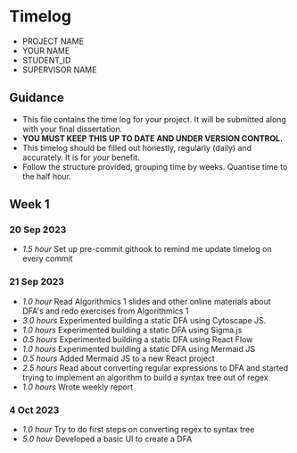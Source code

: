 # Timelog

* PROJECT NAME
* YOUR NAME
* STUDENT_ID
* SUPERVISOR NAME

## Guidance

* This file contains the time log for your project. It will be submitted along with your final dissertation.
* **YOU MUST KEEP THIS UP TO DATE AND UNDER VERSION CONTROL.**
* This timelog should be filled out honestly, regularly (daily) and accurately. It is for *your* benefit.
* Follow the structure provided, grouping time by weeks.  Quantise time to the half hour.

## Week 1

### 20 Sep 2023

* *1.5 hour* Set up pre-commit githook to remind me update timelog on every commit

### 21 Sep 2023

* *1.0 hour* Read Algorithmics 1 slides and other online materials about DFA's and redo exercises from Algorithmics 1
* *3.0 hours* Experimented building a static DFA using Cytoscape JS.
* *1.0 hours* Experimented building a static DFA using Sigma.js
* *0.5 hours* Experimented building a static DFA using React Flow
* *1.0 hours* Experimented building a static DFA using Mermaid JS
* *0.5 hours* Added Mermaid JS to a new React project
* *2.5 hours* Read about converting regular expressions to DFA and started trying to implement an algorithm to build a syntax tree out of regex
* *1.0 hours* Wrote weekly report
### 4 Oct 2023
* *1.0 hour* Try to do first  steps on converting regex to syntax tree
* *5.0 hour* Developed a basic UI to create a DFA
